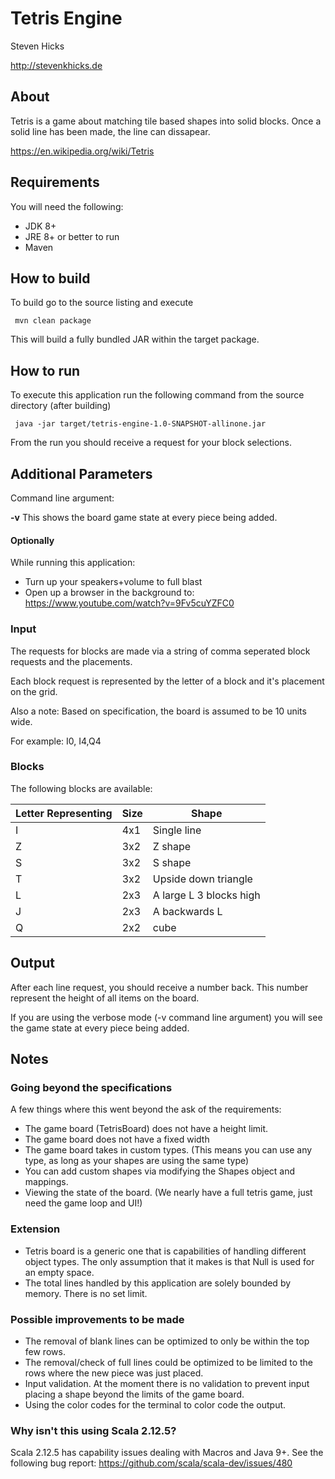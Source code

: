 # Tetris Engine
Steven Hicks 

http://stevenkhicks.de

## About 

Tetris is a game about matching tile based shapes into solid blocks. Once a solid line has been made, the line can dissapear. 

https://en.wikipedia.org/wiki/Tetris


## Requirements 

You will need the following:

 - JDK 8+
  - JRE 8+ or better to run
 - Maven 
 
## How to build 

To build go to the source listing and execute 

     mvn clean package
      
This will build a fully bundled JAR within the target package. 

## How to run 

To execute this application run the following command from the source directory (after building)

     java -jar target/tetris-engine-1.0-SNAPSHOT-allinone.jar
     
From the run you should receive a request for your block selections. 


## Additional Parameters

Command line argument: 

**-v** This shows the board game state at every piece being added.  

#### Optionally

While running this application:

 * Turn up your speakers+volume to full blast
 * Open up a browser in the background to: https://www.youtube.com/watch?v=9Fv5cuYZFC0

### Input

The requests for blocks are made via a string of comma seperated block requests and the placements.

Each block request is represented by the letter of a block and it's placement on the grid. 

Also a note: Based on specification, the board is assumed to be 10 units wide. 

For example: I0, I4,Q4

### Blocks 

The following blocks are available:

Letter Representing | Size | Shape 
 ---  | --- | ---- 
 I | 4x1 | Single line  
 Z | 3x2 | Z shape 
 S | 3x2 | S shape
 T | 3x2 | Upside down triangle
 L | 2x3 | A large L 3 blocks high
 J | 2x3 | A backwards L 
 Q | 2x2 | cube



## Output 

After each line request, you should receive a number back. This number represent the height of all items on the board. 
 
If you are using the verbose mode (-v command line argument) you will see the game state at every piece being added.

## Notes

### Going beyond the specifications
  
A few things where this went beyond the ask of the requirements: 

  * The game board (TetrisBoard) does not have a height limit. 
  * The game board does not have a fixed width
  * The game board takes in custom types. (This means you can use any type, as long as your shapes are using the same type)
  * You can add custom shapes via modifying the Shapes object and mappings.
  * Viewing the state of the board. (We nearly have a full tetris game, just need the game loop and UI!) 
  
### Extension

  * Tetris board is a generic one that is capabilities of handling different object types. The only assumption that it makes is that  Null is used for an empty space.
  * The total lines handled by this application are solely bounded by memory. There is no set limit.
  
### Possible improvements to be made

  * The removal of blank lines can be optimized to only be within the top few rows. 
  * The removal/check of full lines could be optimized to be limited to the rows where the new piece was just placed.
  * Input validation. At the moment there is no validation to prevent input placing a shape beyond the limits of the game board.
  * Using the color codes for the terminal to color code the output.     

### Why isn't this using Scala 2.12.5? 

Scala 2.12.5 has capability issues dealing with Macros and Java 9+. See the following bug report: https://github.com/scala/scala-dev/issues/480


